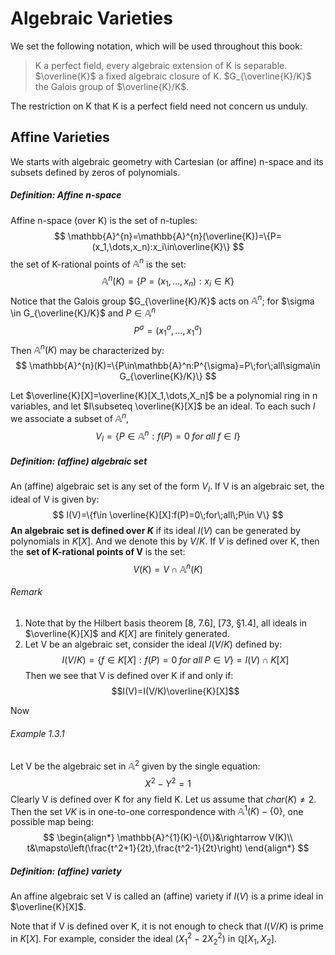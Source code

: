 # Algebraic Varieties

We set the following notation, which will be used throughout this book:
> K   a perfect field, every algebraic  extension of K is separable.
> $\overline{K}$    a fixed algebraic closure of K.
> $G_{\overline{K}/K}$    the Galois group of $\overline{K}/K$.

The restriction on K that K is a perfect field need not concern us unduly.

## Affine Varieties

We starts with algebraic geometry with Cartesian (or affine) n-space and its subsets defined by zeros of polynomials.

##### Definition: Affine n-space
Affine n-space (over K) is the set of n-tuples:
$$
\mathbb{A}^{n}=\mathbb{A}^{n}(\overline{K})=\{P=(x_1,\dots,x_n):x_i\in\overline{K}\}
$$
 the set of K-rational points of $\mathbb{A}^{n}$ is the set:
 $$
\mathbb{A}^{n}(K)=\{P=(x_1,\dots,x_n):x_i\in K\}
$$
Notice that the Galois group $G_{\overline{K}/K}$ acts on $\mathbb{A}^n$; for $\sigma \in G_{\overline{K}/K}$ and $P\in \mathbb{A}^n$
$$
P^{\sigma}=(x^{\sigma}_{1},\dots,x^{\sigma}_{1})
$$
Then $\mathbb{A}^{n}(K)$ may be characterized by:
$$
\mathbb{A}^{n}(K)=\{P\in\mathbb{A}^n:P^{\sigma}=P\;for\;all\sigma\in G_{\overline{K}/K}\}
$$

Let $\overline{K}[X]=\overline{K}[X_1,\dots,X_n]$ be a polynomial ring in n variables, and let $I\subseteq \overline{K}[X]$ be an ideal. 
To each such $I$ we associate a subset of $\mathbb{A}^{n}$, 
$$
V_I=\{P\in\mathbb{A}^n:f(P)=0\;for\;all\;f\in I\}
$$

##### Definition: (affine) algebraic set 
An (affine) algebraic set is any set of the form $V_{I}$. If V is an algebraic set, the ideal of V is given by:
$$
I(V)=\{f\in \overline{K}[X]:f(P)=0\;for\;all\;P\in V\}
$$
**An algebraic set is defined over $K$** if its ideal $I(V)$ can be generated by polynomials in $K[X]$. And we denote this by $V/K$. 
If $V$ is defined over K, then the **set of K-rational points of V** is the set:
$$
V(K)=V\cap\mathbb{A}^n(K)
$$

###### Remark 
1. Note that by the Hilbert basis theorem [8, 7.6], [73, §1.4], all ideals in $\overline{K}[X]$ and $K[X]$ are finitely generated.
2. Let V be an algebraic set, consider the ideal $I(V/K)$ defined by:
	$$
	I(V/K)=\{f\in K[X]:f(P)=0\;for\;all\;P\in V\}=I(V)\cap K[X]
	$$
	Then we see that V is defined over K if and only if:
	$$I(V)=I(V/K)\overline{K}[X]$$

Now

###### Example 1.3.1
Let V be the algebraic set in $\mathbb{A}^2$ given by the single equation:
$$
X^2-Y^2=1
$$
Clearly V is defined over K for any field K. Let us assume that $char(K)\neq 2$. Then the set $V{K}$ is in one-to-one correspondence with $\mathbb{A}^{1}(K)-\{0\}$, one possible map being:
$$
\begin{align*}
\mathbb{A}^{1}(K)-\{0\}&\rightarrow V(K)\\
t&\mapsto\left(\frac{t^2+1}{2t},\frac{t^2-1}{2t}\right)
\end{align*}
$$

##### Definition: (affine) variety
An affine algebraic set V is called an (affine) variety if $I(V)$ is a
prime ideal in $\overline{K}[X]$. 

Note that if V is defined over K, it is not enough to check that $I(V/K)$ is prime in $K[X]$. For example, consider the ideal $(X^2_1-2X^2_2)$ in $\mathbb{Q}[X_1,X_2]$.